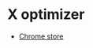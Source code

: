 # X optimizer

- [Chrome store](https://chromewebstore.google.com/detail/x-optimizer/npdpncicgllbfbobialabnmbbkfkdpio)
